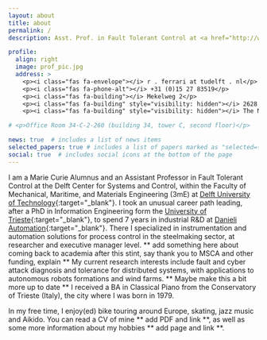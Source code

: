 ```yaml
---
layout: about
title: about
permalink: /
description: Asst. Prof. in Fault Tolerant Control at <a href="http://www.dcsc.tudelft.nl" >Delft Center for Systems and Control</a>, Delft University of Technology 

profile:
  align: right
  image: prof_pic.jpg
  address: >
    <p><i class="fas fa-envelope"></i> r . ferrari at tudelft . nl</p>
    <p><i class="fas fa-phone-alt"></i> +31 (0)15 27 83519</p>
    <p><i class="fas fa-building"></i> Mekelweg 2</p>
    <p><i class="fas fa-building" style="visibility: hidden"></i> 2628 CD, Delft</p>
    <p><i class="fas fa-building" style="visibility: hidden"></i> The Netherlands</p>

# <p>Office Room 34-C-2-260 (building 34, tower C, second floor)</p>

news: true  # includes a list of news items
selected_papers: true # includes a list of papers marked as "selected={true}"
social: true  # includes social icons at the bottom of the page
---
```


I am a Marie Curie Alumnus and an Assistant Professor in Fault Tolerant Control at the Delft Center for Systems and Control, within the Faculty of Mechanical, Maritime, and Materials Engineering (3mE) at [Delft University of Technology](http://www.tudelft.nl/en){:target="\_blank"}. I took an unusual career path leading, after a PhD in Information Engineering form the [University of Trieste](http://www.units.it/en){:target="\_blank"}, to spend 7 years in industrial R&D at [Danieli Automation](https://www.dca.it/en){:target="\_blank"}. There I specialized in instrumentation and automation solutions for process control in the steelmaking sector, at researcher and executive manager level. 
** add something here about coming back to academia after this stint, say thank you to MSCA and other funding, explain **
My current research interests include fault and cyber attack diagnosis and tolerance for distributed systems, with applications to autonomous robots formations and wind farms.
** Maybe make this a bit more up to date **
I received a BA in Classical Piano from the Conservatory of Trieste (Italy), the city where I was born in 1979.

In my free time, I enjoy(ed) bike touring around Europe, skating, jazz music and Aikido. You can read a CV of mine ** add PDF and link **, as well as some more information about my hobbies ** add page and link **.


<!-- Write your biography here. Tell the world about yourself. Link to your favorite [subreddit](http://reddit.com){:target="\_blank"}. You can put a picture in, too. The code is already in, just name your picture `prof_pic.jpg` and put it in the `img/` folder.

Put your address / P.O. box / other info right below your picture. You can also disable any these elements by editing `profile` property of the YAML header of your `_pages/about.md`. Edit `_bibliography/papers.bib` and Jekyll will render your [publications page](/al-folio/publications/) automatically.

Link to your social media connections, too. This theme is set up to use [Font Awesome icons](http://fortawesome.github.io/Font-Awesome/){:target="\_blank"} and [Academicons](https://jpswalsh.github.io/academicons/){:target="\_blank"}, like the ones below. Add your Facebook, Twitter, LinkedIn, Google Scholar, or just disable all of them. -->

